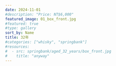 ```yaml
---
date: 2024-11-01
#description: "Price: NT$6,000"
featured_image: 01_box_front.jpg
#featured: true
#type: gallery
sort_by: Name
title: 32年
#categories: ["whisky", "springbank"]
#resources:
#  - src: springbank/aged_32_years/box_front.jpg
#    title: "anyway"
---
```

